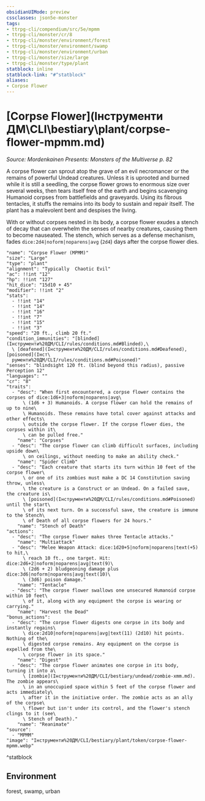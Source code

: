 ```yaml
---
obsidianUIMode: preview
cssclasses: json5e-monster
tags:
- ttrpg-cli/compendium/src/5e/mpmm
- ttrpg-cli/monster/cr/8
- ttrpg-cli/monster/environment/forest
- ttrpg-cli/monster/environment/swamp
- ttrpg-cli/monster/environment/urban
- ttrpg-cli/monster/size/large
- ttrpg-cli/monster/type/plant
statblock: inline
statblock-link: "#^statblock"
aliases:
- Corpse Flower
---
```

# [Corpse Flower](Інструменти ДМ\CLI\bestiary\plant/corpse-flower-mpmm.md)
*Source: Mordenkainen Presents: Monsters of the Multiverse p. 82*  

A corpse flower can sprout atop the grave of an evil necromancer or the remains of powerful Undead creatures. Unless it is uprooted and burned while it is still a seedling, the corpse flower grows to enormous size over several weeks, then tears itself free of the earth and begins scavenging Humanoid corpses from battlefields and graveyards. Using its fibrous tentacles, it stuffs the remains into its body to sustain and repair itself. The plant has a malevolent bent and despises the living.

With or without corpses nested in its body, a corpse flower exudes a stench of decay that can overwhelm the senses of nearby creatures, causing them to become nauseated. The stench, which serves as a defense mechanism, fades `dice:2d4|noform|noparens|avg` (`2d4`) days after the corpse flower dies.

```statblock
"name": "Corpse Flower (MPMM)"
"size": "Large"
"type": "plant"
"alignment": "Typically  Chaotic Evil"
"ac": !!int "12"
"hp": !!int "127"
"hit_dice": "15d10 + 45"
"modifier": !!int "2"
"stats":
  - !!int "14"
  - !!int "14"
  - !!int "16"
  - !!int "7"
  - !!int "15"
  - !!int "3"
"speed": "20 ft., climb 20 ft."
"condition_immunities": "[blinded](Інструменти%20ДМ/CLI/rules/conditions.md#Blinded),\
  \ [deafened](Інструменти%20ДМ/CLI/rules/conditions.md#Deafened), [poisoned](Інст\
  рументи%20ДМ/CLI/rules/conditions.md#Poisoned)"
"senses": "blindsight 120 ft. (blind beyond this radius), passive Perception 12"
"languages": ""
"cr": "8"
"traits":
  - "desc": "When first encountered, a corpse flower contains the corpses of dice:1d6+3|noform|noparens|avg\
      \ (1d6 + 3) Humanoids. A corpse flower can hold the remains of up to nine\
      \ Humanoids. These remains have total cover against attacks and other effects\
      \ outside the corpse flower. If the corpse flower dies, the corpses within it\
      \ can be pulled free."
    "name": "Corpses"
  - "desc": "The corpse flower can climb difficult surfaces, including upside down\
      \ on ceilings, without needing to make an ability check."
    "name": "Spider Climb"
  - "desc": "Each creature that starts its turn within 10 feet of the corpse flower\
      \ or one of its zombies must make a DC 14 Constitution saving throw, unless\
      \ the creature is a Construct or an Undead. On a failed save, the creature is\
      \ [poisoned](Інструменти%20ДМ/CLI/rules/conditions.md#Poisoned) until the start\
      \ of its next turn. On a successful save, the creature is immune to the Stench\
      \ of Death of all corpse flowers for 24 hours."
    "name": "Stench of Death"
"actions":
  - "desc": "The corpse flower makes three Tentacle attacks."
    "name": "Multiattack"
  - "desc": "Melee Weapon Attack: dice:1d20+5|noform|noparens|text(+5) to hit,\
      \ reach 10 ft., one target. Hit: dice:2d6+2|noform|noparens|avg|text(9)\
      \ (2d6 + 2) bludgeoning damage plus dice:3d6|noform|noparens|avg|text(10)\
      \ (3d6) poison damage."
    "name": "Tentacle"
  - "desc": "The corpse flower swallows one unsecured Humanoid corpse within 10 feet\
      \ of it, along with any equipment the corpse is wearing or carrying."
    "name": "Harvest the Dead"
"bonus_actions":
  - "desc": "The corpse flower digests one corpse in its body and instantly regains\
      \ dice:2d10|noform|noparens|avg|text(11) (2d10) hit points. Nothing of the\
      \ digested corpse remains. Any equipment on the corpse is expelled from the\
      \ corpse flower in its space."
    "name": "Digest"
  - "desc": "The corpse flower animates one corpse in its body, turning it into a\
      \ [zombie](Інструменти%20ДМ/CLI/bestiary/undead/zombie-xmm.md). The zombie appears\
      \ in an unoccupied space within 5 feet of the corpse flower and acts immediately\
      \ after it in the initiative order. The zombie acts as an ally of the corpse\
      \ flower but isn't under its control, and the flower's stench clings to it (see\
      \ Stench of Death)."
    "name": "Reanimate"
"source":
  - "MPMM"
"image": "Інструменти%20ДМ/CLI/bestiary/plant/token/corpse-flower-mpmm.webp"
```
^statblock

## Environment

forest, swamp, urban